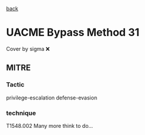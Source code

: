 [back](../index.md)
# UACME Bypass Method 31
Cover by sigma :x: 
## MITRE
### Tactic
privilege-escalation
defense-evasion
### technique
T1548.002
Many more think to do...